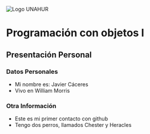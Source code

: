 ![Logo UNAHUR](./UNAHUR.png)

# Programación con objetos I
## Presentación Personal

### Datos Personales
- Mi nombre es: Javier Cáceres
- Vivo en William Morris


### Otra Información
- Este es mi primer contacto con github
- Tengo dos perros, llamados Chester y Heracles
